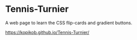# Tennis-Turnier

A web page to learn the CSS flip-cards and gradient buttons.

https://kopikob.github.io/Tennis-Turnier/
